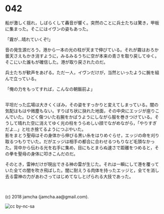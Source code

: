 

# 042

船が激しく揺れ，しばらくして轟音が響く。突然のことに兵士たちは驚き，甲板に集まった。そこにはイヴンの姿もあった。  

「霧が…晴れていくぞ!」  

音の発生源だろう，港から一本の光の柱が天まで伸びている。それが霧はおろか曇天さえもかき消すように，みるみるうちに空が本来の青さを取り戻してゆく。そこにいた誰もが確信した。港が取り戻されたのだ。  

兵士たちが歓声をあげる。ただ一人，イヴンだけが，当然といったように腕を組んで立っている。  

「俺の力をもってすれば，こんなの朝飯前よ」  

<br>  
平坦だった広場は大きくくぼみ，その姿をすっかりと変えてしまっている。闇の気配はもはや微塵もない。すりばち状に抉れた地面，その中央にエッジが座りこんでいた。ひどく傷ついた右腕をかばうようにしながら服を巻きつけている。そうして晴れた空に消えてゆく光の柱をうらめしい顔でながめながら，「やりすぎだよ…」と吐き捨てるようにつぶやいた。  

<br>  
影をまとう聖母はその身体から伸びる黒い糸をはりめぐらせ，エッジの命を刈り取るつもりでいた。だがエッジは相手の都合に合わせるつもりなど毛頭なかった。背中から伝わる光を右手に集め，目にもとまらぬ速さで距離をつめると，その拳を聖母の身体に叩きこんだのだ。  

そのとき，雷神だけが現出できる神の雷が生じた。それは一瞬にして港を覆っていた全ての闇を吹き飛ばした。闇に耐えうる肉体を持ったエッジと，全てを消し去る雷神の力があわさってはじめてなしとげられる大技であった。  

<br>  
<br>  
(c) 2018 jamcha (jamcha.aa@gmail.com).  

![cc by-nc-sa](https://i.creativecommons.org/l/by-nc-sa/4.0/88x31.png)  

